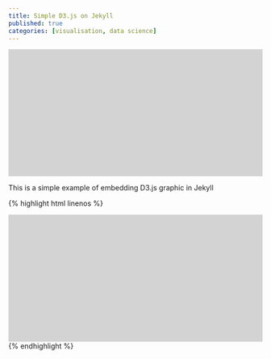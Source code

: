 ```yaml
---
title: Simple D3.js on Jekyll
published: true
categories: [visualisation, data science]
---
```


<script src="https://d3js.org/d3.v5.min.js"></script>

<script>
    d3.csv("/assets/examples-simple.csv")
        .then(function (data) {
            d3.select("svg#demo1")
            .selectAll("cirlce")
            .data(data)
            .enter()
            .append("circle")
            .attr("r", 5)
            .attr("fill", "red")
            .attr("cx", function(d) {return d["x"]})
            .attr("cy", function(d) {return d["y"]});
        });
    
</script>

<svg id="demo1" width="600" height="300" style="background: lightgrey"></svg>

<p>This is a simple example of embedding D3.js graphic in Jekyll</p>

{% highlight html linenos %}

<script src="https://d3js.org/d3.v5.min.js"></script>

<script>
    d3.csv("/assets/examples-simple.csv")
        .then(function (data) {
            d3.select("svg#demo1")
            .selectAll("cirlce")
            .data(data)
            .enter()
            .append("circle")
            .attr("r", 5)
            .attr("fill", "red")
            .attr("cx", function(d) {return d["x"]})
            .attr("cy", function(d) {return d["y"]});
        });  
</script>

<svg id="demo1" width="600" height="300" style="background: lightgrey"></svg>
{% endhighlight %}
